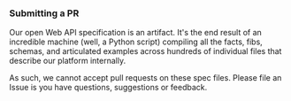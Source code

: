 ###  Submitting a PR

Our open Web API specification is an artifact. It's the end result of an incredible machine (well, a Python script) compiling all the facts, fibs, schemas, and articulated examples across hundreds of individual files that describe our platform internally.

As such, we cannot accept pull requests on these spec files. Please file an Issue is you have questions, suggestions or feedback.
